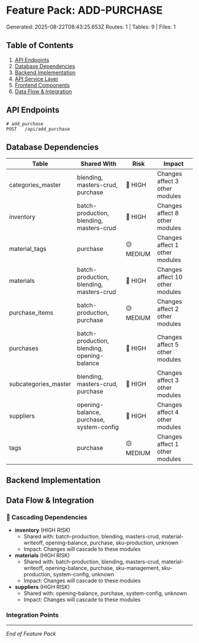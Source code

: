 # Feature Pack: ADD-PURCHASE
Generated: 2025-08-22T08:43:25.653Z
Routes: 1 | Tables: 9 | Files: 1

## Table of Contents
1. [API Endpoints](#api-endpoints)
2. [Database Dependencies](#database-dependencies)
3. [Backend Implementation](#backend-implementation)
4. [API Service Layer](#api-service-layer)
5. [Frontend Components](#frontend-components)
6. [Data Flow & Integration](#data-flow--integration)

## API Endpoints
```
# add_purchase
POST   /api/add_purchase
```

## Database Dependencies
| Table | Shared With | Risk | Impact |
|-------|-------------|------|--------|
| categories_master | blending, masters-crud, purchase | 🔴 HIGH | Changes affect 3 other modules |
| inventory | batch-production, blending, masters-crud | 🔴 HIGH | Changes affect 8 other modules |
| material_tags | purchase | 🟡 MEDIUM | Changes affect 1 other modules |
| materials | batch-production, blending, masters-crud | 🔴 HIGH | Changes affect 10 other modules |
| purchase_items | batch-production, purchase | 🟡 MEDIUM | Changes affect 2 other modules |
| purchases | batch-production, blending, opening-balance | 🔴 HIGH | Changes affect 5 other modules |
| subcategories_master | blending, masters-crud, purchase | 🔴 HIGH | Changes affect 3 other modules |
| suppliers | opening-balance, purchase, system-config | 🔴 HIGH | Changes affect 4 other modules |
| tags | purchase | 🟡 MEDIUM | Changes affect 1 other modules |

## Backend Implementation

## Data Flow & Integration
### 🔗 Cascading Dependencies
- **inventory** (HIGH RISK)
  - Shared with: batch-production, blending, masters-crud, material-writeoff, opening-balance, purchase, sku-production, unknown
  - Impact: Changes will cascade to these modules
- **materials** (HIGH RISK)
  - Shared with: batch-production, blending, masters-crud, material-writeoff, opening-balance, purchase, sku-management, sku-production, system-config, unknown
  - Impact: Changes will cascade to these modules
- **suppliers** (HIGH RISK)
  - Shared with: opening-balance, purchase, system-config, unknown
  - Impact: Changes will cascade to these modules

### Integration Points

---
*End of Feature Pack*
